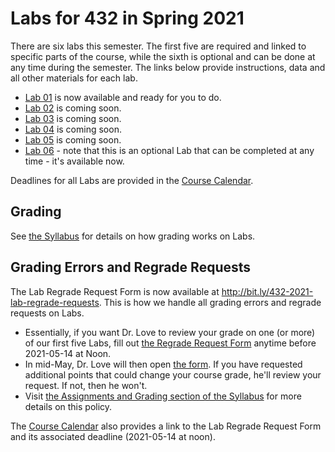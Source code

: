 # Labs for 432 in Spring 2021

There are six labs this semester. The first five are required and linked to specific parts of the course, while the sixth is optional and can be done at any time during the semester. The links below provide instructions, data and all other materials for each lab.

- [Lab 01](https://github.com/THOMASELOVE/432-2021/tree/master/labs/lab01) is now available and ready for you to do.
- [Lab 02](https://github.com/THOMASELOVE/432-2021/tree/master/labs/lab02) is coming soon.
- [Lab 03](https://github.com/THOMASELOVE/432-2021/tree/master/labs/lab03) is coming soon.
- [Lab 04](https://github.com/THOMASELOVE/432-2021/tree/master/labs/lab04) is coming soon.
- [Lab 05](https://github.com/THOMASELOVE/432-2021/tree/master/labs/lab05) is coming soon.
- [Lab 06](https://github.com/THOMASELOVE/432-2021/tree/master/labs/lab06) - note that this is an optional Lab that can be completed at any time - it's available now.

Deadlines for all Labs are provided in the [Course Calendar](https://thomaselove.github.io/432/calendar.html).

## Grading

See [the Syllabus](https://thomaselove.github.io/432-2021-syllabus/assignments-and-grading.html) for details on how grading works on Labs.

## Grading Errors and Regrade Requests

The Lab Regrade Request Form is now available at http://bit.ly/432-2021-lab-regrade-requests. This is how we handle all grading errors and regrade requests on Labs. 

- Essentially, if you want Dr. Love to review your grade on one (or more) of our first five Labs, fill out [the Regrade Request Form](http://bit.ly/432-2021-lab-regrade-requests) anytime before 2021-05-14 at Noon. 
- In mid-May, Dr. Love will then open [the form](http://bit.ly/432-2021-lab-regrade-requests). If you have requested additional points that could change your course grade, he'll review your request. If not, then he won't. 
- Visit [the Assignments and Grading section of the Syllabus](https://thomaselove.github.io/432-2021-syllabus/assignments-and-grading.html) for more details on this policy.

The [Course Calendar](https://thomaselove.github.io/432/calendar.html) also provides a link to the Lab Regrade Request Form and its associated deadline (2021-05-14 at noon). 
